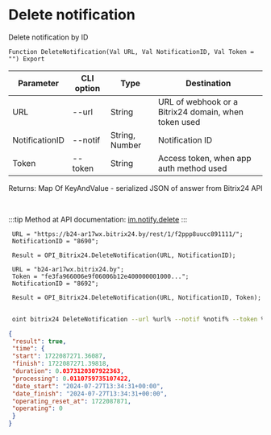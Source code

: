﻿---
sidebar_position: 3
---

# Delete notification
 Delete notification by ID



`Function DeleteNotification(Val URL, Val NotificationID, Val Token = "") Export`

 | Parameter | CLI option | Type | Destination |
 |-|-|-|-|
 | URL | --url | String | URL of webhook or a Bitrix24 domain, when token used |
 | NotificationID | --notif | String, Number | Notification ID |
 | Token | --token | String | Access token, when app auth method used |

 
 Returns: Map Of KeyAndValue - serialized JSON of answer from Bitrix24 API

<br/>

:::tip
Method at API documentation: [im.notify.delete](https://dev.1c-bitrix.ru/learning/course/index.php?COURSE_ID=93&LESSON_ID=12133)
:::
<br/>


```bsl title="Code example"
 URL = "https://b24-ar17wx.bitrix24.by/rest/1/f2ppp8uucc891111/";
 NotificationID = "8690";
 
 Result = OPI_Bitrix24.DeleteNotification(URL, NotificationID);
 
 URL = "b24-ar17wx.bitrix24.by";
 Token = "fe3fa966006e9f06006b12e400000001000...";
 NotificationID = "8692";
 
 Result = OPI_Bitrix24.DeleteNotification(URL, NotificationID, Token);
```
	


```sh title="CLI command example"
 
 oint bitrix24 DeleteNotification --url %url% --notif %notif% --token %token%

```

```json title="Result"
{
 "result": true,
 "time": {
 "start": 1722087271.36087,
 "finish": 1722087271.39818,
 "duration": 0.0373120307922363,
 "processing": 0.0110759735107422,
 "date_start": "2024-07-27T13:34:31+00:00",
 "date_finish": "2024-07-27T13:34:31+00:00",
 "operating_reset_at": 1722087871,
 "operating": 0
 }
}
```
